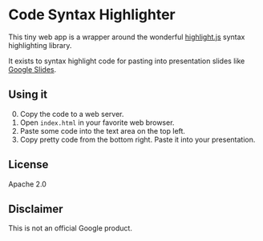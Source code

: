 # Code Syntax Highlighter

This tiny web app is a wrapper around the wonderful [highlight.js](https://highlightjs.org/) syntax highlighting library.

It exists to syntax highlight code for pasting into presentation slides like [Google Slides](https://www.google.com/slides/about/).

## Using it

0. Copy the code to a web server.
0. Open `index.html` in your favorite web browser.
0. Paste some code into the text area on the top left.
0. Copy pretty code from the bottom right. Paste it into your presentation.

## License

Apache 2.0

## Disclaimer

This is not an official Google product.